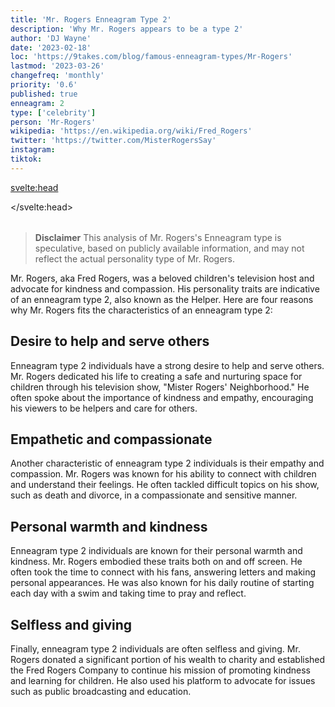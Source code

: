```yaml
---
title: 'Mr. Rogers Enneagram Type 2'
description: 'Why Mr. Rogers appears to be a type 2'
author: 'DJ Wayne'
date: '2023-02-18'
loc: 'https://9takes.com/blog/famous-enneagram-types/Mr-Rogers'
lastmod: '2023-03-26'
changefreq: 'monthly'
priority: '0.6'
published: true
enneagram: 2
type: ['celebrity']
person: 'Mr-Rogers'
wikipedia: 'https://en.wikipedia.org/wiki/Fred_Rogers'
twitter: 'https://twitter.com/MisterRogersSay'
instagram:
tiktok:
---
```


<svelte:head>

</svelte:head>

<script>
	import  PopCard  from "../../../lib/components/atoms/PopCard.svelte";
</script>
<div
	style="display: flex;
    justify-content: center;
    margin: 1rem 0;
	"
>
	<PopCard
		image={`/types/2s/${'Mr-Rogers'}.webp`}
		showIcon={false}
		enneagramType="2"
		displayText="Mr. Rogers"
		subtext=""
	/>
</div>

> **Disclaimer** This analysis of Mr. Rogers's Enneagram type is speculative, based on publicly available information, and may not reflect the actual personality type of Mr. Rogers.

<p class="firstLetter">Mr. Rogers, aka Fred Rogers, was a beloved children's television host and advocate for kindness and compassion. His personality traits are indicative of an enneagram type 2, also known as the Helper. Here are four reasons why Mr. Rogers fits the characteristics of an enneagram type 2:</p>

## Desire to help and serve others

Enneagram type 2 individuals have a strong desire to help and serve others. Mr. Rogers dedicated his life to creating a safe and nurturing space for children through his television show, "Mister Rogers' Neighborhood." He often spoke about the importance of kindness and empathy, encouraging his viewers to be helpers and care for others.

## Empathetic and compassionate

Another characteristic of enneagram type 2 individuals is their empathy and compassion. Mr. Rogers was known for his ability to connect with children and understand their feelings. He often tackled difficult topics on his show, such as death and divorce, in a compassionate and sensitive manner.

## Personal warmth and kindness

Enneagram type 2 individuals are known for their personal warmth and kindness. Mr. Rogers embodied these traits both on and off screen. He often took the time to connect with his fans, answering letters and making personal appearances. He was also known for his daily routine of starting each day with a swim and taking time to pray and reflect.

## Selfless and giving

Finally, enneagram type 2 individuals are often selfless and giving. Mr. Rogers donated a significant portion of his wealth to charity and established the Fred Rogers Company to continue his mission of promoting kindness and learning for children. He also used his platform to advocate for issues such as public broadcasting and education.
